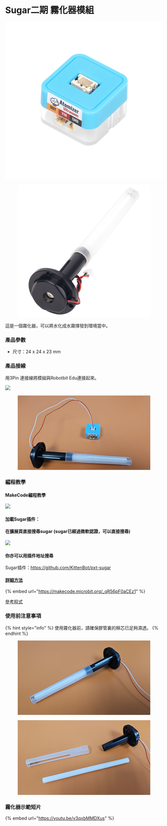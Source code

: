 # Sugar二期 霧化器模組

<div>

<img src="../../.gitbook/assets/atomizer1.png" alt="">

 

<figure><img src="../../.gitbook/assets/atomizer2.png" alt=""><figcaption></figcaption></figure>

</div>

這是一個霧化器，可以將水化成水霧揮發到環境當中。

### 產品參數

* 尺寸：24 x 24 x 23 mm

### 產品接線

用3Pin 連接線將模組與Robotbit Edu連接起來。

![](https://kittenbothk.readthedocs.io/en/latest/\_images/watertemp\_wire.png)

<figure><img src="../../.gitbook/assets/atomizer3.jpg" alt=""><figcaption></figcaption></figure>

### 編程教學

#### MakeCode編程教學

![](https://kittenbothk.readthedocs.io/en/latest/\_images/mcbanner15.png)

#### 加載Sugar插件：

#### 在擴展頁直接搜尋sugar (sugar已經過微軟認證，可以直接搜尋)

![](https://kittenbothk.readthedocs.io/en/latest/\_images/sugar\_search.gif)

#### 你亦可以用插件地址搜尋

Sugar插件：https://github.com/KittenBot/pxt-sugar

#### [詳細方法](../../programmingplatforms/makecode/kittenbotandmakecode.md)

{% embed url="https://makecode.microbit.org/_gR56pF0aCEz1" %}

[參考程式](https://makecode.microbit.org/\_gR56pF0aCEz1)

### 使用前注意事項

{% hint style="info" %}
使用霧化器前，請確保膠管裏的棉芯已足夠濕透。
{% endhint %}

<div>

<figure><img src="../../.gitbook/assets/atomizer4.jpg" alt=""><figcaption></figcaption></figure>

 

<figure><img src="../../.gitbook/assets/atomizer5.jpg" alt=""><figcaption></figcaption></figure>

</div>

### 霧化器示範短片

{% embed url="https://youtu.be/y3qxbMMDXus" %}
